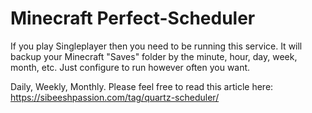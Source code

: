# Minecraft Perfect-Scheduler

  If you play Singleplayer then you need to be running this service. It will backup your Minecraft "Saves" folder by the minute, hour, day, week, month, etc. Just configure to run however often you want.

Daily, Weekly, Monthly. Please feel free to read this article here: https://sibeeshpassion.com/tag/quartz-scheduler/
